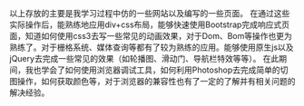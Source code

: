 以上存放的主要是我学习过程中仿的一些网站以及编写的一些页面。
在通过这些实际操作后，能熟练地应用div+css布局，能够快速使用Bootstrap完成响应式页面，知道如何使用css3去写一些常见的动画效果，对于Dom、Bom等操作也更为熟练了。对于栅格系统、媒体查询等都有了较为熟练的应用。能够使用原生js以及jQuery去完成一些常见的效果（如轮播图、滑动门、导航栏特效等等）。
在此期间，我也学会了如何使用浏览器调试工具，如何利用Photoshop去完成简单的切图操作，如何获取颜色等，对于浏览器的兼容性也有了一定的了解并有相关问题的解决经验。
